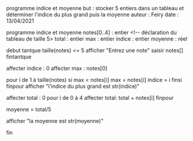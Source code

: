 <!-->
programme indice et moyenne

but : stocker 5 entiers dans un tableau et déterminer l'indice du plus grand puis la moyenne
auteur : Feiry
date : 13/04/2021
<!-->

programme indice et moyenne
notes[0..4] : entier <!-- déclaration du tableau de taille 5>
total : entier
max : entier
indice : entier
moyenne : réel

debut
    tantque taille(notes) <= 5
        afficher "Entrez une note"
        saisir notes[]
    fintantque

affecter indice : 0
affecter max : notes[0]

pour i de 1 à taille(notes)
    si max < notes[i]
        max = notes[i]
        indice = i
    finsi
finpour
afficher "l'indice du plus grand est str(indice)"

affecter total : 0
pour i de 0 à 4
    affecter total: total + notes[i]
finpour

moyenne = total/5

afficher "la moyenne est str(moyenne)"

fin
